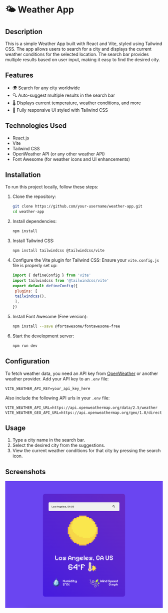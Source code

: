 # 🌤 Weather App

## Description
This is a simple Weather App built with React and Vite, styled using Tailwind CSS. The app allows users to search for a city and displays the current weather conditions for the selected location. The search bar provides multiple results based on user input, making it easy to find the desired city. 

## Features
- 🌍 Search for any city worldwide
- 🔍 Auto-suggest multiple results in the search bar
- 🌡 Displays current temperature, weather conditions, and more
- 🎨 Fully responsive UI styled with Tailwind CSS

## Technologies Used
- React.js
- Vite
- Tailwind CSS
- OpenWeather API (or any other weather API)
- Font Awesome (for weather icons and UI enhancements)

## Installation
To run this project locally, follow these steps:

1. Clone the repository:
   ```sh
   git clone https://github.com/your-username/weather-app.git
   cd weather-app
   ```

2. Install dependencies:
   ```sh
   npm install
   ```

3. Install Tailwind CSS:
   ```sh
   npm install tailwindcss @tailwindcss/vite
   ```

4. Configure the Vite plugin for Tailwind CSS:
   Ensure your `vite.config.js` file is properly set up:
   ```js
   import { defineConfig } from 'vite'
   import tailwindcss from '@tailwindcss/vite'
   export default defineConfig({
    plugins: [
    tailwindcss(),
    ],
   })
   ```

5. Install Font Awesome (Free version):
   ```sh
   npm install --save @fortawesome/fontawesome-free
   ```

6. Start the development server:
   ```sh
   npm run dev
   ```

## Configuration
To fetch weather data, you need an API key from [OpenWeather](https://openweathermap.org/api) or another weather provider. Add your API key to an `.env` file:

```
VITE_WEATHER_API_KEY=your_api_key_here
```

Also include the following API urls in your `.env` file:

```
VITE_WEATHER_API_URL=https://api.openweathermap.org/data/2.5/weather
VITE_WEATHER_GEO_API_URL=https://api.openweathermap.org/geo/1.0/direct
```

## Usage
1. Type a city name in the search bar.
2. Select the desired city from the suggestions.
3. View the current weather conditions for that city by pressing the search icon.

## Screenshots

![Weather App Screenshot](weather-screenshot.png)

